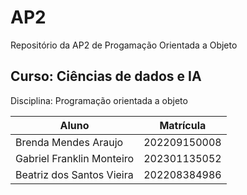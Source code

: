 # AP2 
Repositório da AP2 de Progamação Orientada a Objeto

## Curso: Ciências de dados e IA
<p> Disciplina: Programação orientada a objeto</p>

Aluno | Matrícula
--------------------------------|---------------------------
Brenda Mendes Araujo | 202209150008
Gabriel Franklin Monteiro	 | 202301135052
Beatriz dos Santos Vieira  | 202208384986
